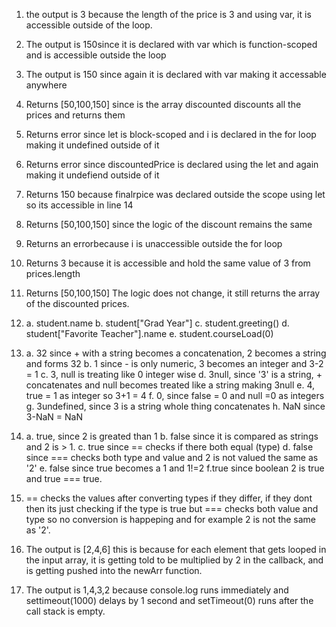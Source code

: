 1. the output is 3 because the length of the price is 3 and using var, it is accessible outside of the loop.
2. The output is 150since it is declared with var which is function-scoped and is accessible outside the loop
3. The output is 150 since again it is declared with var making it accessable anywhere
4. Returns [50,100,150] since is the array discounted discounts all the prices and returns them
5. Returns error since let is block-scoped and i is declared in the for loop making it undefined outside of it
6. Returns error since discountedPrice is declared using the let and again making it undefiend outside of it
7. Returns 150 because finalrpice was declared outside the scope using let so its accessible in line 14
8. Returns [50,100,150] since the logic of the discount remains the same
9. Returns an errorbecause i is unaccessible outside the for loop
10. Returns 3 because it is accessible and hold the same value of 3 from prices.length
11. Returns [50,100,150] The logic does not change, it still returns the array of the discounted prices.

12. a. student.name
b. student["Grad Year"]
c. student.greeting()
d. student["Favorite Teacher"].name
e. student.courseLoad(0)

13. a. 32 since + with a string becomes a concatenation, 2 becomes a string and forms 32
b. 1 since - is only numeric, 3 becomes an integer and 3-2 = 1
c. 3, null is treating like 0 integer wise
d. 3null, since '3' is a string, + concatenates and null becomes treated like a string making 3null
e. 4, true = 1 as integer so 3+1 = 4
f. 0, since false = 0 and null =0 as integers
g. 3undefined, since 3 is a string whole thing concatenates
h. NaN since 3-NaN = NaN

14. a. true, since 2 is greated than 1
b. false since it is compared as strings and 2 is > 1.
c. true since == checks if there both equal (type)
d. false since === checks both type and value and 2 is not valued the same as '2'
e. false since true becomes a 1 and 1!=2
f.true since boolean 2 is true and true === true.

15. == checks the values after converting types if they differ, if they dont then its just checking if the type is true but === checks both value and type so no conversion is happeping and for example 2 is not the same as '2'.

17. The output is [2,4,6] this is because for each element that gets looped in the input array, it is getting told to be multiplied by 2 in the callback, and is getting pushed into the newArr function.

18. The output is 1,4,3,2 because console.log runs immediately and settimeout(1000) delays by 1 second and setTimeout(0) runs after the call stack is empty. 